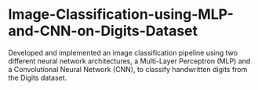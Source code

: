 # Image-Classification-using-MLP-and-CNN-on-Digits-Dataset
Developed and implemented an image classification pipeline using two different neural network architectures, a Multi-Layer Perceptron (MLP) and a Convolutional Neural Network (CNN), to classify handwritten digits from the Digits dataset. 
